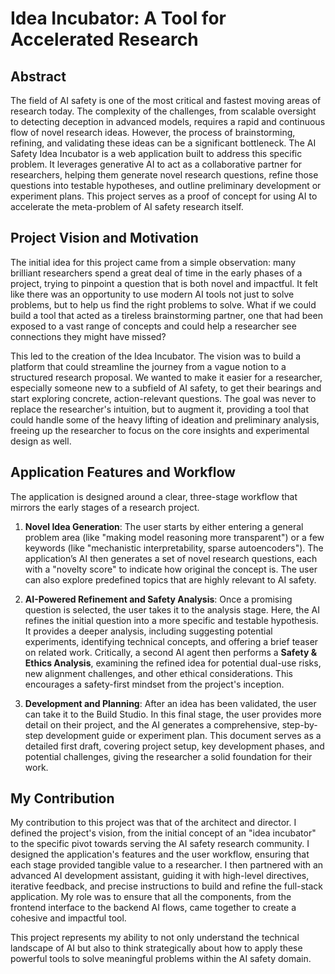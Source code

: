 # Idea Incubator: A Tool for Accelerated Research

## Abstract

The field of AI safety is one of the most critical and fastest moving areas of research today. The complexity of the challenges, from scalable oversight to detecting deception in advanced models, requires a rapid and continuous flow of novel research ideas. However, the process of brainstorming, refining, and validating these ideas can be a significant bottleneck. The AI Safety Idea Incubator is a web application built to address this specific problem. It leverages generative AI to act as a collaborative partner for researchers, helping them generate novel research questions, refine those questions into testable hypotheses, and outline preliminary development or experiment plans. This project serves as a proof of concept for using AI to accelerate the meta-problem of AI safety research itself.

## Project Vision and Motivation

The initial idea for this project came from a simple observation: many brilliant researchers spend a great deal of time in the early phases of a project, trying to pinpoint a question that is both novel and impactful. It felt like there was an opportunity to use modern AI tools not just to solve problems, but to help us find the right problems to solve. What if we could build a tool that acted as a tireless brainstorming partner, one that had been exposed to a vast range of concepts and could help a researcher see connections they might have missed?

This led to the creation of the Idea Incubator. The vision was to build a platform that could streamline the journey from a vague notion to a structured research proposal. We wanted to make it easier for a researcher, especially someone new to a subfield of AI safety, to get their bearings and start exploring concrete, action-relevant questions. The goal was never to replace the researcher's intuition, but to augment it, providing a tool that could handle some of the heavy lifting of ideation and preliminary analysis, freeing up the researcher to focus on the core insights and experimental design as well.

## Application Features and Workflow

The application is designed around a clear, three-stage workflow that mirrors the early stages of a research project.

1.  **Novel Idea Generation**: The user starts by either entering a general problem area (like "making model reasoning more transparent") or a few keywords (like "mechanistic interpretability, sparse autoencoders"). The application’s AI then generates a set of novel research questions, each with a "novelty score" to indicate how original the concept is. The user can also explore predefined topics that are highly relevant to AI safety.

2.  **AI-Powered Refinement and Safety Analysis**: Once a promising question is selected, the user takes it to the analysis stage. Here, the AI refines the initial question into a more specific and testable hypothesis. It provides a deeper analysis, including suggesting potential experiments, identifying technical concepts, and offering a brief teaser on related work. Critically, a second AI agent then performs a **Safety & Ethics Analysis**, examining the refined idea for potential dual-use risks, new alignment challenges, and other ethical considerations. This encourages a safety-first mindset from the project's inception.

3.  **Development and Planning**: After an idea has been validated, the user can take it to the Build Studio. In this final stage, the user provides more detail on their project, and the AI generates a comprehensive, step-by-step development guide or experiment plan. This document serves as a detailed first draft, covering project setup, key development phases, and potential challenges, giving the researcher a solid foundation for their work.

## My Contribution

My contribution to this project was that of the architect and director. I defined the project's vision, from the initial concept of an "idea incubator" to the specific pivot towards serving the AI safety research community. I designed the application's features and the user workflow, ensuring that each stage provided tangible value to a researcher. I then partnered with an advanced AI development assistant, guiding it with high-level directives, iterative feedback, and precise instructions to build and refine the full-stack application. My role was to ensure that all the components, from the frontend interface to the backend AI flows, came together to create a cohesive and impactful tool.

This project represents my ability to not only understand the technical landscape of AI but also to think strategically about how to apply these powerful tools to solve meaningful problems within the AI safety domain.
